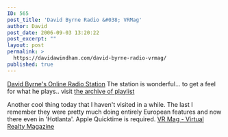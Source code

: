 ```yaml
---
ID: 565
post_title: 'David Byrne Radio &#038; VRMag'
author: David
post_date: 2006-09-03 13:20:22
post_excerpt: ""
layout: post
permalink: >
  https://davidawindham.com/david-byrne-radio-vrmag/
published: true
---
```

<a href="http://www.davidbyrne.com/radio">David Byrne's Online Radio Station</a>
The station is wonderful... to get a feel for what he plays.. visit
<a href="http://www.davidbyrne.com/radio/archives/index.php">the archive of playlist</a>

Another cool thing today that I haven't visited in a while.
The last I remember they were pretty much doing entirely European features and now there even in 'Hotlanta'.  Apple Quicktime is required.
<a href="http://www.vrmag.org">VR Mag - Virtual Realty Magazine</a>